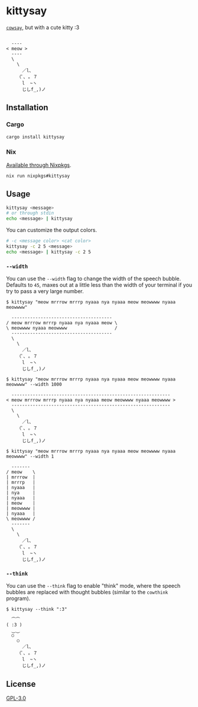 # kittysay

[`cowsay`](https://en.wikipedia.org/wiki/Cowsay), but with a cute kitty :3

```

  ----
< meow >
  ----
  \
    \
      ／l、
    （ﾟ､ ｡ ７
      l  ~ヽ
      じしf_,)ノ

```

## Installation

### Cargo

```sh
cargo install kittysay
```

### Nix

[Available through Nixpkgs](https://nixpkgs.dev/kittysay).

```
nix run nixpkgs#kittysay
```

## Usage

```sh
kittysay <message>
# or through stdin
echo <message> | kittysay
```

You can customize the output colors.

```sh
# -c <message color> <cat color>
kittysay -c 2 5 <message>
echo <message> | kittysay -c 2 5
```

### `--width`

You can use the `--width` flag to change the width of the speech bubble. Defaults to `45`, maxes out at a little less than the width of your terminal if you try to pass a very large number.

```
$ kittysay "meow mrrrow mrrrp nyaaa nya nyaaa meow meowwww nyaaa meowwww"

  --------------------------------------
/ meow mrrrow mrrrp nyaaa nya nyaaa meow \
\ meowwww nyaaa meowwww                  /
  --------------------------------------
  \
    \
      ／l、
    （ﾟ､ ｡ ７
      l  ~ヽ
      じしf_,)ノ
```

```
$ kittysay "meow mrrrow mrrrp nyaaa nya nyaaa meow meowwww nyaaa meowwww" --width 1000

  ------------------------------------------------------------
< meow mrrrow mrrrp nyaaa nya nyaaa meow meowwww nyaaa meowwww >
  ------------------------------------------------------------
  \
    \
      ／l、
    （ﾟ､ ｡ ７
      l  ~ヽ
      じしf_,)ノ

```

```
$ kittysay "meow mrrrow mrrrp nyaaa nya nyaaa meow meowwww nyaaa meowwww" --width 1

  -------
/ meow    \
| mrrrow  |
| mrrrp   |
| nyaaa   |
| nya     |
| nyaaa   |
| meow    |
| meowwww |
| nyaaa   |
\ meowwww /
  -------
  \
    \
      ／l、
    （ﾟ､ ｡ ７
      l  ~ヽ
      じしf_,)ノ

```

### `--think`

You can use the `--think` flag to enable "think" mode, where the speech bubbles are replaced with thought bubbles (similar to the `cowthink` program).

```
$ kittysay --think ":3"

  ⏜⏜
( :3 )
  ⏝⏝
  ○
    ○
      ／l、
    （ﾟ､ ｡ ７
      l  ~ヽ
      じしf_,)ノ

```

## License

[GPL-3.0](LICENSE)

